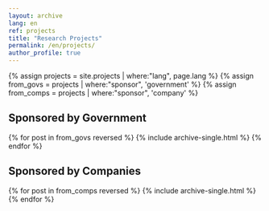 ```yaml
---
layout: archive
lang: en
ref: projects
title: "Research Projects"
permalink: /en/projects/
author_profile: true
---
```


{% assign projects = site.projects | where:"lang", page.lang %}
{% assign from_govs = projects | where:"sponsor", 'government' %}
{% assign from_comps = projects | where:"sponsor", 'company' %}

## Sponsored by Government
{% for post in from_govs reversed %}
  {% include archive-single.html %}
{% endfor %}

## Sponsored by Companies
{% for post in from_comps reversed %}
  {% include archive-single.html %}
{% endfor %}